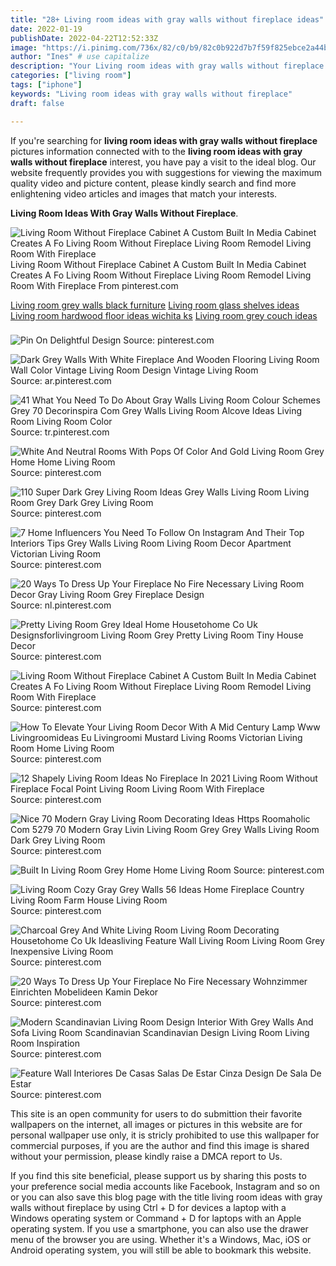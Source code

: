 ```yaml
---
title: "28+ Living room ideas with gray walls without fireplace ideas"
date: 2022-01-19
publishDate: 2022-04-22T12:52:33Z
image: "https://i.pinimg.com/736x/82/c0/b9/82c0b922d7b7f59f825ebce2a44ba2cc--london-flats-feature-walls.jpg"
author: "Ines" # use capitalize
description: "Your Living room ideas with gray walls without fireplace images are ready. Living room ideas with gray walls without fireplace are a topic that is being searched for and liked by netizens now. You can Get the Living room ideas with gray walls without fireplace files here. Get all free photos and vectors."
categories: ["living room"]
tags: ["iphone"]
keywords: "Living room ideas with gray walls without fireplace"
draft: false

---
```


If you're searching for **living room ideas with gray walls without fireplace** pictures information connected with to the **living room ideas with gray walls without fireplace** interest, you have pay a visit to the ideal  blog.  Our website frequently  provides you with  suggestions  for viewing  the maximum  quality video and picture  content, please kindly search and find more enlightening video articles and images  that match your interests.

**Living Room Ideas With Gray Walls Without Fireplace**. 

![Living Room Without Fireplace Cabinet A Custom Built In Media Cabinet Creates A Fo Living Room Without Fireplace Living Room Remodel Living Room With Fireplace](https://i.pinimg.com/736x/db/de/49/dbde49672b66dd44d0bbc3220f5ee7ca.jpg "Living Room Without Fireplace Cabinet A Custom Built In Media Cabinet Creates A Fo Living Room Without Fireplace Living Room Remodel Living Room With Fireplace")
Living Room Without Fireplace Cabinet A Custom Built In Media Cabinet Creates A Fo Living Room Without Fireplace Living Room Remodel Living Room With Fireplace From pinterest.com

[Living room grey walls black furniture](/living-room-grey-walls-black-furniture/)
[Living room glass shelves ideas](/living-room-glass-shelves-ideas/)
[Living room hardwood floor ideas wichita ks](/living-room-hardwood-floor-ideas-wichita-ks/)
[Living room grey couch ideas](/living-room-grey-couch-ideas/)



### 

 


![Pin On Delightful Design](https://i.pinimg.com/originals/83/8c/87/838c8728299c8f1142939aaf66f88a22.jpg "Pin On Delightful Design")
Source: pinterest.com

 

![Dark Grey Walls With White Fireplace And Wooden Flooring Living Room Wall Color Vintage Living Room Design Vintage Living Room](https://i.pinimg.com/564x/05/4d/a5/054da54bcd3158510c0da63533829954.jpg "Dark Grey Walls With White Fireplace And Wooden Flooring Living Room Wall Color Vintage Living Room Design Vintage Living Room")
Source: ar.pinterest.com

 

![41 What You Need To Do About Gray Walls Living Room Colour Schemes Grey 70 Decorinspira Com Grey Walls Living Room Alcove Ideas Living Room Living Room Color](https://i.pinimg.com/originals/b2/5a/0e/b25a0e950c28ea79682019315c49edab.jpg "41 What You Need To Do About Gray Walls Living Room Colour Schemes Grey 70 Decorinspira Com Grey Walls Living Room Alcove Ideas Living Room Living Room Color")
Source: tr.pinterest.com

 

![White And Neutral Rooms With Pops Of Color And Gold Living Room Grey Home Home Living Room](https://i.pinimg.com/originals/d0/cf/96/d0cf966fefa9ce5abf9a78cf46da4df6.jpg "White And Neutral Rooms With Pops Of Color And Gold Living Room Grey Home Home Living Room")
Source: pinterest.com

 

![110 Super Dark Grey Living Room Ideas Grey Walls Living Room Living Room Grey Dark Grey Living Room](https://i.pinimg.com/originals/4a/a7/0a/4aa70aca5658b01bd9ff35b927b871d9.jpg "110 Super Dark Grey Living Room Ideas Grey Walls Living Room Living Room Grey Dark Grey Living Room")
Source: pinterest.com

 

![7 Home Influencers You Need To Follow On Instagram And Their Top Interiors Tips Grey Walls Living Room Living Room Decor Apartment Victorian Living Room](https://i.pinimg.com/736x/3c/d1/53/3cd153a4373c9194c06d088cd52090f4.jpg "7 Home Influencers You Need To Follow On Instagram And Their Top Interiors Tips Grey Walls Living Room Living Room Decor Apartment Victorian Living Room")
Source: pinterest.com

 

![20 Ways To Dress Up Your Fireplace No Fire Necessary Living Room Decor Gray Living Room Grey Fireplace Design](https://i.pinimg.com/564x/5b/45/e6/5b45e67a27f429f98e22a5fcd8db900b.jpg "20 Ways To Dress Up Your Fireplace No Fire Necessary Living Room Decor Gray Living Room Grey Fireplace Design")
Source: nl.pinterest.com

 

![Pretty Living Room Grey Ideal Home Housetohome Co Uk Designsforlivingroom Living Room Grey Pretty Living Room Tiny House Decor](https://i.pinimg.com/564x/a3/5c/c4/a35cc40b427ec8954cb55b741a309463.jpg "Pretty Living Room Grey Ideal Home Housetohome Co Uk Designsforlivingroom Living Room Grey Pretty Living Room Tiny House Decor")
Source: pinterest.com

 

![Living Room Without Fireplace Cabinet A Custom Built In Media Cabinet Creates A Fo Living Room Without Fireplace Living Room Remodel Living Room With Fireplace](https://i.pinimg.com/736x/db/de/49/dbde49672b66dd44d0bbc3220f5ee7ca.jpg "Living Room Without Fireplace Cabinet A Custom Built In Media Cabinet Creates A Fo Living Room Without Fireplace Living Room Remodel Living Room With Fireplace")
Source: pinterest.com

 

![How To Elevate Your Living Room Decor With A Mid Century Lamp Www Livingroomideas Eu Livingroomi Mustard Living Rooms Victorian Living Room Home Living Room](https://i.pinimg.com/originals/c4/db/f3/c4dbf395e1866cca1245c5236bc97797.jpg "How To Elevate Your Living Room Decor With A Mid Century Lamp Www Livingroomideas Eu Livingroomi Mustard Living Rooms Victorian Living Room Home Living Room")
Source: pinterest.com

 

![12 Shapely Living Room Ideas No Fireplace In 2021 Living Room Without Fireplace Focal Point Living Room Living Room With Fireplace](https://i.pinimg.com/originals/73/ac/6f/73ac6f77c51c06c98063b0c3e0ac8402.jpg "12 Shapely Living Room Ideas No Fireplace In 2021 Living Room Without Fireplace Focal Point Living Room Living Room With Fireplace")
Source: pinterest.com

 

![Nice 70 Modern Gray Living Room Decorating Ideas Https Roomaholic Com 5279 70 Modern Gray Livin Living Room Grey Grey Walls Living Room Dark Grey Living Room](https://i.pinimg.com/originals/37/04/87/37048739f7db29fe9f4c9e0c687185bf.jpg "Nice 70 Modern Gray Living Room Decorating Ideas Https Roomaholic Com 5279 70 Modern Gray Livin Living Room Grey Grey Walls Living Room Dark Grey Living Room")
Source: pinterest.com

 

![Built In Living Room Grey Home Home Living Room](https://i.pinimg.com/originals/47/e0/f7/47e0f75dc2383dc7b94af23211818ad2.jpg "Built In Living Room Grey Home Home Living Room")
Source: pinterest.com

 

![Living Room Cozy Gray Grey Walls 56 Ideas Home Fireplace Country Living Room Farm House Living Room](https://i.pinimg.com/474x/fb/10/5d/fb105dbf4ff54bcac47fc45911fb4786.jpg "Living Room Cozy Gray Grey Walls 56 Ideas Home Fireplace Country Living Room Farm House Living Room")
Source: pinterest.com

 

![Charcoal Grey And White Living Room Living Room Decorating Housetohome Co Uk Ideasliving Feature Wall Living Room Living Room Grey Inexpensive Living Room](https://i.pinimg.com/564x/79/59/3e/79593e2b0b192613a02f2e8019d04d3c.jpg "Charcoal Grey And White Living Room Living Room Decorating Housetohome Co Uk Ideasliving Feature Wall Living Room Living Room Grey Inexpensive Living Room")
Source: pinterest.com

 

![20 Ways To Dress Up Your Fireplace No Fire Necessary Wohnzimmer Einrichten Mobelideen Kamin Dekor](https://i.pinimg.com/originals/b2/8c/46/b28c466d374d3c5c747009a5dbf92594.jpg "20 Ways To Dress Up Your Fireplace No Fire Necessary Wohnzimmer Einrichten Mobelideen Kamin Dekor")
Source: pinterest.com

 

![Modern Scandinavian Living Room Design Interior With Grey Walls And Sofa Living Room Scandinavian Scandinavian Design Living Room Living Room Inspiration](https://i.pinimg.com/564x/4d/b0/bf/4db0bf6e34e7dd1372c73a40a6555d4a.jpg "Modern Scandinavian Living Room Design Interior With Grey Walls And Sofa Living Room Scandinavian Scandinavian Design Living Room Living Room Inspiration")
Source: pinterest.com

 

![Feature Wall Interiores De Casas Salas De Estar Cinza Design De Sala De Estar](https://i.pinimg.com/736x/82/c0/b9/82c0b922d7b7f59f825ebce2a44ba2cc--london-flats-feature-walls.jpg "Feature Wall Interiores De Casas Salas De Estar Cinza Design De Sala De Estar")
Source: pinterest.com

 

This site is an open community for users to do submittion their favorite wallpapers on the internet, all images or pictures in this website are for personal wallpaper use only, it is stricly prohibited to use this wallpaper for commercial purposes, if you are the author and find this image is shared without your permission, please kindly raise a DMCA report to Us.

If you find this site beneficial, please support us by sharing this posts to your preference social media accounts like Facebook, Instagram and so on or you can also save this blog page with the title living room ideas with gray walls without fireplace by using Ctrl + D for devices a laptop with a Windows operating system or Command + D for laptops with an Apple operating system. If you use a smartphone, you can also use the drawer menu of the browser you are using. Whether it's a Windows, Mac, iOS or Android operating system, you will still be able to bookmark this website.
